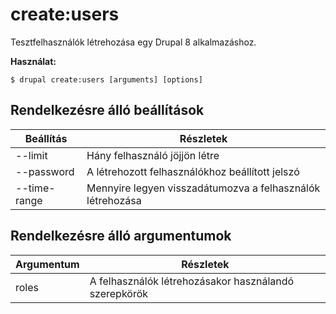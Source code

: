 # create:users
Tesztfelhasználók létrehozása egy Drupal 8 alkalmazáshoz.

**Használat:**
```
$ drupal create:users [arguments] [options] 
```

## Rendelkezésre álló beállítások
Beállítás | Részletek
-------|-------------
--limit | Hány felhasználó jöjjön létre
--password | A létrehozott felhasználókhoz beállított jelszó
--time-range | Mennyire legyen visszadátumozva a felhasználók létrehozása

## Rendelkezésre álló argumentumok
Argumentum | Részletek
---------|-------------
roles | A felhasználók létrehozásakor használandó szerepkörök
